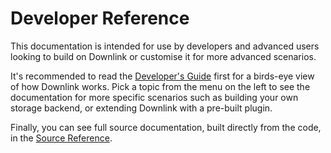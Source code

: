 # Developer Reference

This documentation is intended for use by developers and advanced users looking to build on Downlink or customise it for more advanced scenarios.

It's recommended to read the [Developer's Guide](./developers.md) first for a birds-eye view of how Downlink works. Pick a topic from the menu on the left to see the documentation for more specific scenarios such as building your own storage backend, or extending Downlink with a pre-built plugin.

Finally, you can see full source documentation, built directly from the code, in the [Source Reference](../../api/intro.md).